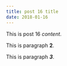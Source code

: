 ```yaml
---
title: post 16 title
date: 2018-01-16
---
```

This is post 16 *content*.

This is paragraph **2**.

This is paragraph ***3***.
